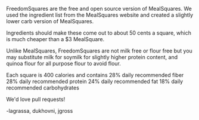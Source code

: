 FreedomSquares are the free and open source version of MealSquares. We used the ingredient list from the MealSquares website and created a slightly lower carb version of MealSquares. 

Ingredients should make these come out to about 50 cents a square, which is much cheaper than a $3 MealSquare. 

Unlike MealSquares, FreedomSquares are not milk free or flour free but you may substitute milk for soymilk for slightly higher protein content, and quinoa flour for all purpose flour to avoid flour.

Each square is 400 calories and contains 
28% daily recommended fiber
28% daily recommended protein
24% daily recommended fat
18% daily recommended carbohydrates

We'd love pull requests! 


-lagrassa, dukhovni, jgross
